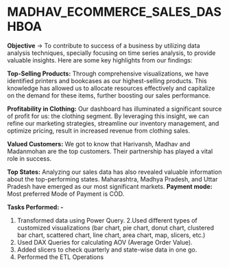 # MADHAV_ECOMMERCE_SALES_DASHBOA
**Objective** -> To contribute to success of a business by utilizing data analysis techniques, specially focusing on time series analysis, to provide valuable insights.
Here are some key highlights from our findings:

**Top-Selling Products:** Through comprehensive visualizations, we have identified printers and bookcases as our highest-selling products. This knowledge has allowed us to allocate resources effectively and capitalize on the demand for these items, further boosting our sales performance.

**Profitability in Clothing:** Our dashboard has illuminated a significant source of profit for us: the clothing segment. By leveraging this insight, we can refine our marketing strategies, streamline our inventory management, and optimize pricing, result in increased revenue from clothing sales.

**Valued Customers:** We got to know that Harivansh, Madhav and Madanmohan are the top customers. Their partnership has played a vital role in success.

**Top States:** Analyzing our sales data has also revealed valuable information about the top-performing states. Maharashtra, Madhya Pradesh, and Uttar Pradesh have emerged as our most significant markets.
**Payment mode:** Most preferred Mode of Payment is COD.

**Tasks Performed: -**

1. Transformed data using Power Query.
2.Used different types of customized visualizations (bar chart, pie chart, donut chart, clustered bar chart, scattered chart, line chart, area chart, map, slicers, etc.)
3. Used DAX Queries for calculating AOV (Average Order Value).
4. Added slicers to check quarterly and state-wise
data in one go.
5. Performed the ETL Operations
